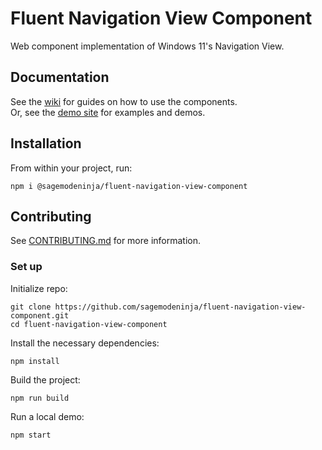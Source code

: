 # Fluent Navigation View Component

Web component implementation of Windows 11's Navigation View.

## Documentation

See the [wiki](https://github.com/sagemodeninja/fluent-navigation-view-component/wiki) for guides on how to use the components.\
Or, see the [demo site](https://dev.garyantier.com/fluent/navigation) for examples and demos.

<!-- TODO: Add wiki/documentation. -->

## Installation

From within your project, run:

```npm i @sagemodeninja/fluent-navigation-view-component```

## Contributing

See [CONTRIBUTING.md](CONTRIBUTING.md) for more information.

### Set up

Initialize repo:
```cli
git clone https://github.com/sagemodeninja/fluent-navigation-view-component.git
cd fluent-navigation-view-component
```

Install the necessary dependencies: 
```
npm install
```

Build the project:
```
npm run build
```

Run a local demo:
```
npm start
```